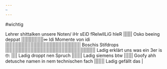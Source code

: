 ```yaml
---
~
---
```

#wichtig

Lehrer shittalken unsere Noten/ iHr sEiD fReIwIlLiG hIeR
|||||| 
Osko beeing deppat
|||||||||||||||∞
Idi Momente von idi
|||||||||||||||||||||||||||||||||||||||||||||||||||
Boschis Stifdrops
|||||||||||||||||||||||||||||||||||||||||||||||||||||||||||||
Ladig erklärt uns was ein 3er is 🤓:
||||
Ladig droppt nen Spruch
|||||||
Ladig siemens btw
||||||
Goofy ahh detusche namen in nem technischen fach
|||||||
Ladig gefällt das
|